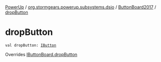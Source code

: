 [PowerUp](../../index.md) / [org.stormgears.powerup.subsystems.dsio](../index.md) / [ButtonBoard2017](index.md) / [dropButton](./drop-button.md)

# dropButton

`val dropButton: `[`IButton`](../../org.stormgears.utils.dsio/-i-button/index.md)

Overrides [IButtonBoard.dropButton](../-i-button-board/drop-button.md)

